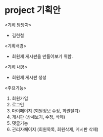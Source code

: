 # project 기획안

<기획 담당자>
 - 김현철
 
<기획배경>
- 회원제 게시판을 만들어보기 위함.

<기획 내용>
- 회원제 게시판 생성

<주요기능>
  1. 회원가입
  2. 로그인
  3. 마이페이지 (회원정보 수정, 회원탈퇴)
  4. 게시판 (상세보기, 수정, 삭제)
  5. 댓글기능
  6. 관리자페이지 (회원목록, 회원삭제, 게시판 삭제)
  
